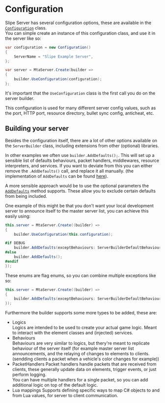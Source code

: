# Configuration

Slipe Server has several configuration options, these are available in the [`Configuration`](/api/server/SlipeServer.Server.Configuration.html) class.   
You can simple create an instance of this configuration class, and use it in the server like so:
```cs
var configuration = new Configuration()
{
    ServerName = "Slipe Example Server",
};

var server = MtaServer.Create(builder =>
{
    builder.UseConfiguration(configuration);
};
```

It's important that the `UseConfiguration` class is the first call you do on the server builder.  

This configuration is used for many different server config values, such as the port, HTTP port, resource directory, bullet sync config, anticheat, etc.

## Building your server
Besides the configuration itself, there are a lot of other options available on the `ServerBuilder` class, including extensions from other (optional) libraries.  

In other examples we often use `builder.AddDefaults();`. This will set up a sensible list of defaults behaviours, packet handlers, middlewares, resource interpreters, and services. If you want to deviate from this you can either remove the `.AddDefaults()` call, and replace it all manually. (the implementation of `AddDefaults` can be found [here](https://github.com/mta-slipe/Slipe-Server/blob/master/SlipeServer.Server/ServerBuilders/DefaultServerBuilderExtensions.cs)).  

A more sensible approach would be to use the optional parameters the [`AddDefaults`](/api/server/SlipeServer.Server.ServerBuilders.DefaultServerBuilderExtensions.html#SlipeServer_Server_ServerBuilders_DefaultServerBuilderExtensions_AddDefaults_SlipeServer_Server_ServerBuilders_ServerBuilder_SlipeServer_Server_ServerBuilders_ServerBuilderDefaultPacketHandlers_SlipeServer_Server_ServerBuilders_ServerBuilderDefaultBehaviours_SlipeServer_Server_ServerBuilders_ServerBuilderDefaultServices_SlipeServer_Server_ServerBuilders_ServerBuilderDefaultMiddleware_SlipeServer_Server_ServerBuilders_ServerBuilderDefaultResourceInterpreters_) method supports. These allow you to exclude certain defaults from being included.

One example of this might be that you don't want your local development server to announce itself to the master server list, you can achieve this easily using:
```cs
this.server = MtaServer.Create((builder) =>
{
    builder.UseConfiguration(this.configuration);

#if DEBUG
    builder.AddDefaults(exceptBehaviours: ServerBuilderDefaultBehaviours.MasterServerAnnouncementBehaviour);
#else
    builder.AddDefaults();
#endif
});
```

These enums are flag enums, so you can combine multiple exceptions like so:
```cs
this.server = MtaServer.Create((builder) =>
{
    builder.AddDefaults(exceptBehaviours: ServerBuilderDefaultBehaviours.MasterServerAnnouncementBehaviour | ServerBuilderDefaultBehaviours.LocalServerAnnouncementBehaviour);
});
```

Furthermore the builder supports some more types to be added, these are:
- Logics  
  Logics are intended to be used to create your actual game logic. Meant to interact with the element classes and (injected) services.
- Behaviours  
  Behaviours are very similar to logics, but thery're meant to replicate behaviour of the server itself (for example master server list announcements, and the relaying of changes to elements to clients. (sendding clients a packet when a vehicle's color changes for example))
- PacketHandlers
  Packet handlers handle packets that are received from clients, these generally update data on elements, trigger events, or just perform logging.  
  You can have multiple handlers for a single packet, so you can add additional logic on top of the default logic.  
- Lua mappings
  Supports defining specific ways to map C# objects to and from Lua values, for server to client communication.
